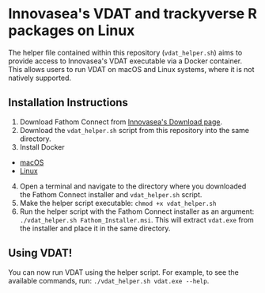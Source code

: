 # Innovasea's VDAT and trackyverse R packages on Linux

The helper file contained within this repository (`vdat_helper.sh`) aims to provide access to Innovasea's VDAT executable via a Docker container. This allows users to run VDAT on macOS and Linux systems, where it is not natively supported.

## Installation Instructions
1. Download Fathom Connect from [Innovasea's Download page](https://support.fishtracking.innovasea.com/s/downloads).
2. Download the `vdat_helper.sh` script from this repository into the same directory.
3. Install Docker
  - [macOS](https://docs.docker.com/desktop/install/mac-install/)
  - [Linux](https://docs.docker.com/engine/install/)
4. Open a terminal and navigate to the directory where you downloaded the Fathom Connect installer and `vdat_helper.sh` script.
5. Make the helper script executable: `chmod +x vdat_helper.sh`
6. Run the helper script with the Fathom Connect installer as an argument: `./vdat_helper.sh Fathom_Installer.msi`. This will extract `vdat.exe` from the installer and place it in the same directory.

## Using VDAT!

You can now run VDAT using the helper script. For example, to see the available commands, run: `./vdat_helper.sh vdat.exe --help`.